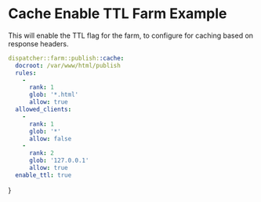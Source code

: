
# Cache Enable TTL Farm Example

This will enable the TTL flag for the farm, to configure for caching based on response headers.

```yaml
dispatcher::farm::publish::cache:
  docroot: /var/www/html/publish
  rules:
    -
      rank: 1
      glob: '*.html'
      allow: true
  allowed_clients:
    -
      rank: 1
      glob: '*'
      allow: false
    -
      rank: 2
      glob: '127.0.0.1'
      allow: true
  enable_ttl: true
```
}